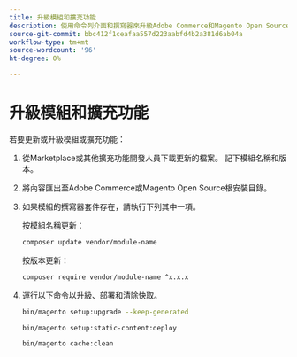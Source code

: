 ```yaml
---
title: 升級模組和擴充功能
description: 使用命令列介面和撰寫器來升級Adobe Commerce和Magento Open Source模組和擴充功能。
source-git-commit: bbc412f1ceafaa557d223aabfd4b2a381d6ab04a
workflow-type: tm+mt
source-wordcount: '96'
ht-degree: 0%

---
```



# 升級模組和擴充功能

若要更新或升級模組或擴充功能：

1. 從Marketplace或其他擴充功能開發人員下載更新的檔案。 記下模組名稱和版本。

1. 將內容匯出至Adobe Commerce或Magento Open Source根安裝目錄。

1. 如果模組的撰寫器套件存在，請執行下列其中一項。

   按模組名稱更新：

   ```bash
   composer update vendor/module-name
   ```

   按版本更新：

   ```bash
   composer require vendor/module-name ^x.x.x
   ```

1. 運行以下命令以升級、部署和清除快取。

   ```bash
   bin/magento setup:upgrade --keep-generated
   ```

   ```bash
   bin/magento setup:static-content:deploy
   ```

   ```bash
   bin/magento cache:clean
   ```
